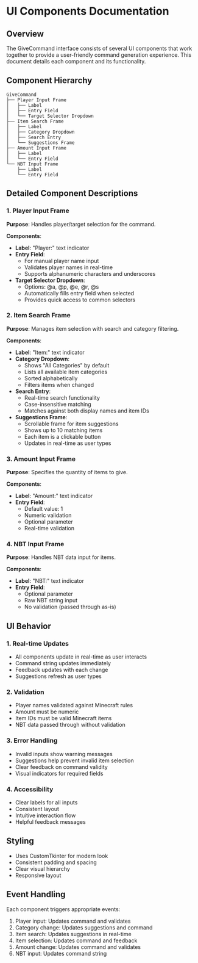 # UI Components Documentation

## Overview
The GiveCommand interface consists of several UI components that work together to provide a user-friendly command generation experience. This document details each component and its functionality.

## Component Hierarchy

```
GiveCommand
├── Player Input Frame
│   ├── Label
│   ├── Entry Field
│   └── Target Selector Dropdown
├── Item Search Frame
│   ├── Label
│   ├── Category Dropdown
│   ├── Search Entry
│   └── Suggestions Frame
├── Amount Input Frame
│   ├── Label
│   └── Entry Field
└── NBT Input Frame
    ├── Label
    └── Entry Field
```

## Detailed Component Descriptions

### 1. Player Input Frame
**Purpose**: Handles player/target selection for the command.

**Components**:
- **Label**: "Player:" text indicator
- **Entry Field**: 
  - For manual player name input
  - Validates player names in real-time
  - Supports alphanumeric characters and underscores
- **Target Selector Dropdown**:
  - Options: @a, @p, @e, @r, @s
  - Automatically fills entry field when selected
  - Provides quick access to common selectors

### 2. Item Search Frame
**Purpose**: Manages item selection with search and category filtering.

**Components**:
- **Label**: "Item:" text indicator
- **Category Dropdown**:
  - Shows "All Categories" by default
  - Lists all available item categories
  - Sorted alphabetically
  - Filters items when changed
- **Search Entry**:
  - Real-time search functionality
  - Case-insensitive matching
  - Matches against both display names and item IDs
- **Suggestions Frame**:
  - Scrollable frame for item suggestions
  - Shows up to 10 matching items
  - Each item is a clickable button
  - Updates in real-time as user types

### 3. Amount Input Frame
**Purpose**: Specifies the quantity of items to give.

**Components**:
- **Label**: "Amount:" text indicator
- **Entry Field**:
  - Default value: 1
  - Numeric validation
  - Optional parameter
  - Real-time validation

### 4. NBT Input Frame
**Purpose**: Handles NBT data input for items.

**Components**:
- **Label**: "NBT:" text indicator
- **Entry Field**:
  - Optional parameter
  - Raw NBT string input
  - No validation (passed through as-is)

## UI Behavior

### 1. Real-time Updates
- All components update in real-time as user interacts
- Command string updates immediately
- Feedback updates with each change
- Suggestions refresh as user types

### 2. Validation
- Player names validated against Minecraft rules
- Amount must be numeric
- Item IDs must be valid Minecraft items
- NBT data passed through without validation

### 3. Error Handling
- Invalid inputs show warning messages
- Suggestions help prevent invalid item selection
- Clear feedback on command validity
- Visual indicators for required fields

### 4. Accessibility
- Clear labels for all inputs
- Consistent layout
- Intuitive interaction flow
- Helpful feedback messages

## Styling
- Uses CustomTkinter for modern look
- Consistent padding and spacing
- Clear visual hierarchy
- Responsive layout

## Event Handling
Each component triggers appropriate events:
1. Player input: Updates command and validates
2. Category change: Updates suggestions and command
3. Item search: Updates suggestions in real-time
4. Item selection: Updates command and feedback
5. Amount change: Updates command and validates
6. NBT input: Updates command string 